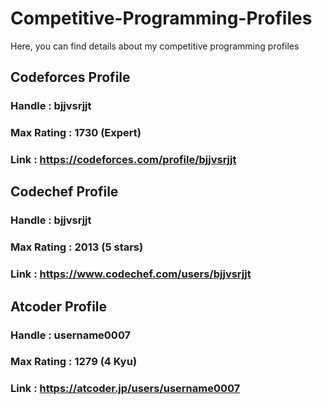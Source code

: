 # Competitive-Programming-Profiles
Here, you can find details about my competitive programming profiles
## Codeforces Profile
### Handle : bjjvsrjjt
### Max Rating : 1730 (Expert)
### Link : https://codeforces.com/profile/bjjvsrjjt
## Codechef Profile
### Handle : bjjvsrjjt
### Max Rating : 2013 (5 stars)
### Link : https://www.codechef.com/users/bjjvsrjjt
## Atcoder Profile
### Handle : username0007
### Max Rating : 1279 (4 Kyu)
### Link : https://atcoder.jp/users/username0007

